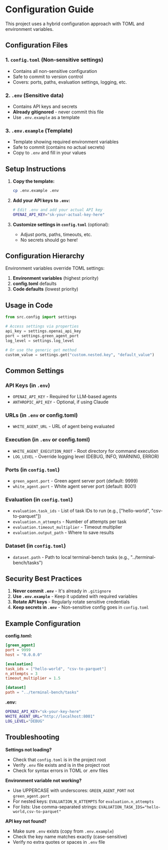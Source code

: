 # Configuration Guide

This project uses a hybrid configuration approach with TOML and environment variables.

## Configuration Files

### 1. `config.toml` (Non-sensitive settings)

- Contains all non-sensitive configuration
- Safe to commit to version control
- Covers: ports, paths, evaluation settings, logging, etc.

### 2. `.env` (Sensitive data)

- Contains API keys and secrets
- **Already gitignored** - never commit this file
- Use `.env.example` as a template

### 3. `.env.example` (Template)

- Template showing required environment variables
- Safe to commit (contains no actual secrets)
- Copy to `.env` and fill in your values

## Setup Instructions

1. **Copy the template:**

   ```bash
   cp .env.example .env
   ```

2. **Add your API keys to `.env`:**

   ```bash
   # Edit .env and add your actual API key
   OPENAI_API_KEY="sk-your-actual-key-here"
   ```

3. **Customize settings in `config.toml`** (optional):
   - Adjust ports, paths, timeouts, etc.
   - No secrets should go here!

## Configuration Hierarchy

Environment variables override TOML settings:

1. **Environment variables** (highest priority)
2. **config.toml** defaults
3. **Code defaults** (lowest priority)

## Usage in Code

```python
from src.config import settings

# Access settings via properties
api_key = settings.openai_api_key
port = settings.green_agent_port
log_level = settings.log_level

# Or use the generic get method
custom_value = settings.get("custom.nested.key", "default_value")
```

## Common Settings

### API Keys (in `.env`)

- `OPENAI_API_KEY` - Required for LLM-based agents
- `ANTHROPIC_API_KEY` - Optional, if using Claude

### URLs (in `.env` or config.toml)

- `WHITE_AGENT_URL` - URL of agent being evaluated

### Execution (in `.env` or config.toml)

- `WHITE_AGENT_EXECUTION_ROOT` - Root directory for command execution
- `LOG_LEVEL` - Override logging level (DEBUG, INFO, WARNING, ERROR)

### Ports (in `config.toml`)

- `green_agent.port` - Green agent server port (default: 9999)
- `white_agent.port` - White agent server port (default: 8001)

### Evaluation (in `config.toml`)

- `evaluation.task_ids` - List of task IDs to run (e.g., ["hello-world", "csv-to-parquet"])
- `evaluation.n_attempts` - Number of attempts per task
- `evaluation.timeout_multiplier` - Timeout multiplier
- `evaluation.output_path` - Where to save results

### Dataset (in `config.toml`)

- `dataset.path` - Path to local terminal-bench tasks (e.g., "../terminal-bench/tasks")

## Security Best Practices

1. **Never commit `.env`** - It's already in `.gitignore`
2. **Use `.env.example`** - Keep it updated with required variables
3. **Rotate API keys** - Regularly rotate sensitive credentials
4. **Keep secrets in `.env`** - Non-sensitive config goes in `config.toml`

## Example Configuration

**config.toml:**

```toml
[green_agent]
port = 9999
host = "0.0.0.0"

[evaluation]
task_ids = ["hello-world", "csv-to-parquet"]
n_attempts = 3
timeout_multiplier = 1.5

[dataset]
path = "../terminal-bench/tasks"
```

**.env:**

```bash
OPENAI_API_KEY="sk-your-key-here"
WHITE_AGENT_URL="http://localhost:8001"
LOG_LEVEL="DEBUG"
```

## Troubleshooting

**Settings not loading?**

- Check that `config.toml` is in the project root
- Verify `.env` file exists and is in the project root
- Check for syntax errors in TOML or .env files

**Environment variable not working?**

- Use UPPERCASE with underscores: `GREEN_AGENT_PORT` not `green_agent.port`
- For nested keys: `EVALUATION_N_ATTEMPTS` for `evaluation.n_attempts`
- For lists: Use comma-separated strings: `EVALUATION_TASK_IDS="hello-world,csv-to-parquet"`

**API key not found?**

- Make sure `.env` exists (copy from `.env.example`)
- Check the key name matches exactly (case-sensitive)
- Verify no extra quotes or spaces in `.env` file
